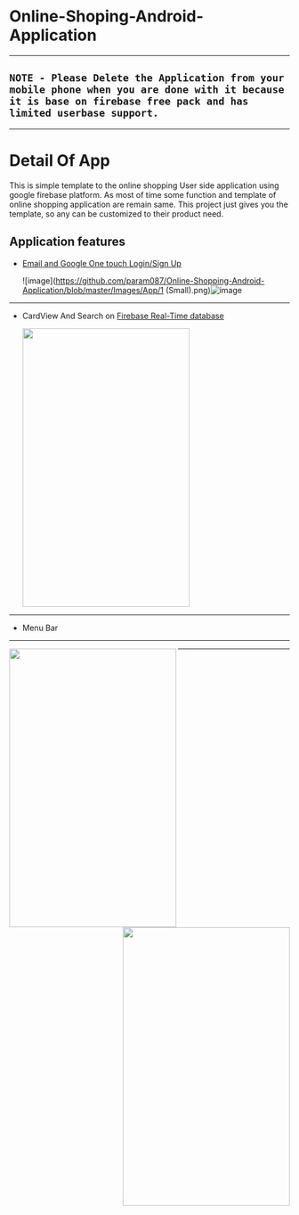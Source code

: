 # Online-Shoping-Android-Application

***
## `NOTE - Please Delete the Application from your mobile phone when you are done with it because it is base on firebase free pack and has limited userbase support.`
***
# Detail Of App
  This is simple template to the online shopping User side application using google firebase platform. As most of time some function and template of online shopping application are remain same. This project just gives you the template, so any can be customized to their product need.
  
## Application features
 * [Email and Google One touch Login/Sign Up](https://firebase.google.com/products/auth/)

      ![image](https://github.com/param087/Online-Shopping-Android-Application/blob/master/Images/App/1 (Small).png)![image](https://github.com/param087/Online-Shopping-Android-Application/blob/master/Images/App/2.png)
***
 * CardView And Search on [Firebase Real-Time database](https://firebase.google.com/products/realtime-database/)

   <img src="https://github.com/param087/Online-Shopping-Android-Application/blob/master/Images/App/4.png"  height="500" width="300">
***
 * Menu Bar
***
   <img src="https://github.com/param087/Online-Shopping-Android-Application/blob/master/Images/App/7.png" align="left" height="500"         width="300"><img src="https://github.com/param087/Online-Shopping-Android-Application/blob/master/Images/App/8.png" height="500"           width="300" align="right">
***
 



